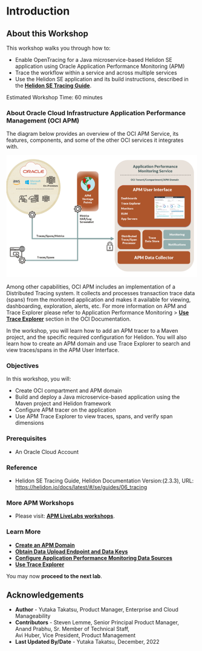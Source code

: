 # Introduction

## About this Workshop

This workshop walks you through how to:

* Enable OpenTracing for a Java microservice-based Helidon SE application using  Oracle Application Performance Monitoring (APM)
* Trace the workflow within a service and across multiple services
* Use the Helidon SE application and its build instructions, described in the **[Helidon SE Tracing Guide](https://helidon.io/docs/latest/#/se/guides/06_tracing)**.

Estimated Workshop Time: 60 minutes

### About Oracle Cloud Infrastructure Application Performance Management (OCI APM)

The diagram below provides an overview of the OCI APM Service, its features, components, and some of the other OCI services it integrates with.

  ![APM Architectuure](images/apm_diagram.png " ")

Among other capabilities, OCI APM includes an implementation of a Distributed Tracing system. It collects and processes transaction trace data (spans) from the monitored application and makes it available for viewing, dashboarding, exploration, alerts, etc. For more information on APM and Trace Explorer please refer to Application Performance Monitoring > **[Use Trace Explorer](https://docs.oracle.com/en-us/iaas/application-performance-monitoring/doc/use-trace-explorer.html)** section in the OCI Documentation.

In the workshop, you will learn how to add an APM tracer to a Maven project, and the specific required configuration for Helidon. You will also learn how to create an APM domain and use Trace Explorer to search and view traces/spans in the APM User Interface.



### Objectives

In this workshop, you will:
* Create OCI compartment and APM domain
*	Build and deploy a Java microservice-based application using the Maven project and Helidon framework
*	Configure APM tracer on the application
*	Use APM Trace Explorer to view traces, spans, and verify span dimensions


### Prerequisites

* An Oracle Cloud Account

### Reference
*  Helidon SE Tracing Guide, Helidon Documentation Version:(2.3.3), URL: https://helidon.io/docs/latest/#/se/guides/06_tracing

### More APM Workshops
* Please visit: **[APM LiveLabs workshops](https://apexapps.oracle.com/pls/apex/f?p=133:100:111996377805307::::SEARCH:application+Performance+monitoring)**.

### Learn More
-	**[Create an APM Domain](https://docs.oracle.com/en-us/iaas/application-performance-monitoring/doc/create-apm-domain.html)**
- **[Obtain Data Upload Endpoint and Data Keys](https://docs.oracle.com/en-us/iaas/application-performance-monitoring/doc/obtain-data-upload-endpoint-and-data-keys.html)**
- **[Configure Application Performance Monitoring Data Sources](https://docs.oracle.com/en-us/iaas/application-performance-monitoring/doc/configure-application-performance-monitoring-data-sources.html)**
- **[Use Trace Explorer](https://docs.oracle.com/en-us/iaas/application-performance-monitoring/doc/use-trace-explorer.html)**



You may now **proceed to the next lab**.

## Acknowledgements

- **Author** - Yutaka Takatsu, Product Manager, Enterprise and Cloud Manageability
- **Contributors** - Steven Lemme, Senior Principal Product Manager,    
Anand Prabhu, Sr. Member of Technical Staff,  
Avi Huber, Vice President, Product Management
- **Last Updated By/Date** - Yutaka Takatsu, December, 2022
